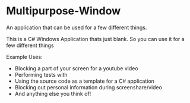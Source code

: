 # Multipurpose-Window
An application that can be used for a few different things.

This is a C# Windows Application thats just blank.
So you can use it for a few different things

Example Uses:
- Blocking a part of your screen for a youtube video
- Performing tests with
- Using the source code as a template for a C# application 
- Blocking out personal information during screenshare/video
- And anything else you think of!
